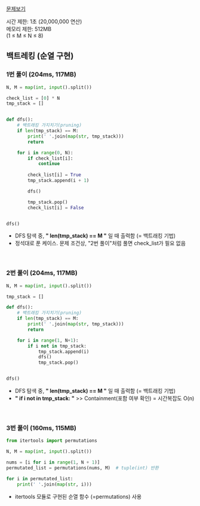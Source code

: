 [문제보기](https://www.acmicpc.net/problem/15649)

시간 제한: 1초 (20,000,000 연산) <br/>
메모리 제한: 512MB <br/>
(1 ≤ M ≤ N ≤ 8)
## 백트레킹 (순열 구현)

### 1번 풀이 (204ms, 117MB)
```python
N, M = map(int, input().split())

check_list = [0] * N 
tmp_stack = []


def dfs():
    # 백트래킹 가지치기(pruning)
    if len(tmp_stack) == M:
        print(' '.join(map(str, tmp_stack)))
        return

    for i in range(0, N):
        if check_list[i]:
            continue
            
        check_list[i] = True
        tmp_stack.append(i + 1)

        dfs()

        tmp_stack.pop()
        check_list[i] = False


dfs()
```
- DFS 탐색 중, **" len(tmp_stack) == M "** 일 때 출력함 (= 백트래킹 기법)
- 정석대로 푼 케이스. 문제 조건상, "2번 풀이"처럼 풀면 check_list가 필요 없음
<br/><br/><br/>

### 2번 풀이 (204ms, 117MB)
```python
N, M = map(int, input().split())

tmp_stack = []

def dfs():
    # 백트래킹 가지치기(pruning)
    if len(tmp_stack) == M:
        print(' '.join(map(str, tmp_stack)))
        return

    for i in range(1, N+1):
        if i not in tmp_stack:
            tmp_stack.append(i)
            dfs()
            tmp_stack.pop()


dfs()
```
- DFS 탐색 중, **" len(tmp_stack) == M "** 일 때 출력함 (= 백트래킹 기법)
- **" if i not in tmp_stack: "**  >> Containment(포함 여부 확인) = 시간복잡도 O(n)
<br/><br/><br/>

### 3번 풀이 (160ms, 115MB)
```python
from itertools import permutations

N, M = map(int, input().split())

nums = [i for i in range(1, N + 1)]
permutated_list = permutations(nums, M)  # tuple(int) 반환

for i in permutated_list:
    print(' '.join(map(str, i)))
```
- itertools 모듈로 구현된 순열 함수 (=permutations) 사용

